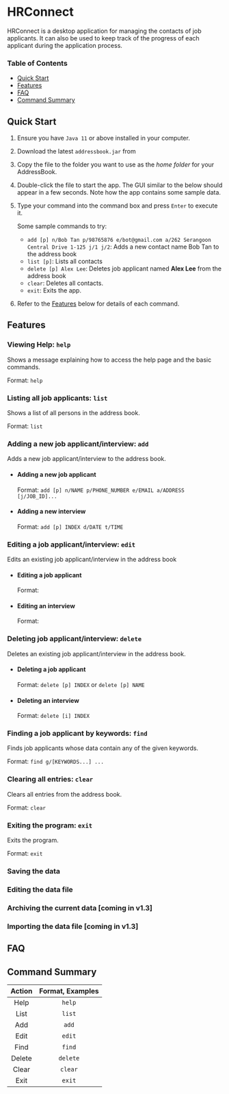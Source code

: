 # HRConnect

HRConnect is a desktop application for managing the contacts of job applicants. It can also be used to keep track of 
the progress of each applicant during the application process.

### Table of Contents
* [Quick Start](#Quick-Start)
* [Features](#Features)
* [FAQ](#FAQ)
* [Command Summary](#Command-Summary)

## Quick Start
1. Ensure you have `Java 11` or above installed in your computer.
2. Download the latest `addressbook.jar` from 
3. Copy the file to the folder you want to use as the *home folder* for your AddressBook.
4. Double-click the file to start the app. The GUI similar to the below should appear in a few seconds. Note how the app contains some sample data.
5. Type your command into the command box and press `Enter` to execute it. 

    Some sample commands to try:
     * `add [p] n/Bob Tan p/98765876 e/bot@gmail.com a/262 Serangoon Central Drive 1-125 j/1 j/2`: Adds a new contact name Bob Tan to the address book
     * `list [p]`: Lists all contacts
     * `delete [p] Alex Lee`: Deletes job applicant named **Alex Lee** from the address book
     * `clear`: Deletes all contacts.
     * `exit`: Exits the app.
7. Refer to the [Features](#Features) below for details of each command.

## Features
### Viewing Help: `help`
Shows a message explaining how to access the help page and the basic commands.

Format: `help`




### Listing all job applicants: `list`
Shows a list of all persons in the address book.

Format: `list`

### Adding a new job applicant/interview: `add` 
Adds a new job applicant/interview to the address book.

* #### Adding a new job applicant 
  Format: `add [p] n/NAME p/PHONE_NUMBER e/EMAIL a/ADDRESS [j/JOB_ID]...`


* #### Adding a new interview 
  Format: `add [p] INDEX d/DATE t/TIME`


### Editing a job applicant/interview: `edit` 
Edits an existing job applicant/interview in the address book

* #### Editing a job applicant 
    Format:

* #### Editing an interview 
    Format: 

### Deleting job applicant/interview: `delete` 
Deletes an existing job applicant/interview in the address book.

* #### Deleting a job applicant 
  Format: `delete [p] INDEX` or `delete [p] NAME`

* #### Deleting an interview 
  Format: `delete [i] INDEX`

### Finding a job applicant by keywords: `find` 
Finds job applicants whose data contain any of the given keywords.

Format: `find g/[KEYWORDS...] ...`

### Clearing all entries: `clear` 
Clears all entries from the address book.

Format: `clear`

### Exiting the program: `exit` 
Exits the program.

Format: `exit`

### Saving the data 
### Editing the data file 
### Archiving the current data [coming in v1.3] 
### Importing the data file [coming in v1.3] 

## FAQ 
## Command Summary 

| Action | Format, Examples |
|:------:|:----------------:|
|  Help  |      `help`      |
|  List  |      `list`      |
|  Add   |      `add`       |
|  Edit  |      `edit`      |
|  Find  |      `find`      |
| Delete |     `delete`     |
| Clear  |     `clear`      |
|  Exit  |      `exit`      |

